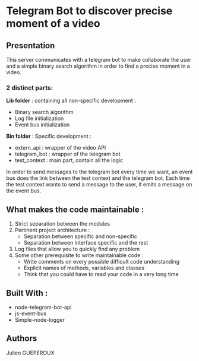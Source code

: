 # Telegram Bot to discover precise moment of a video

## Presentation

This server communicates with a telegram bot to make collaborate the user and a simple binary search algorithm in order to find a precise moment in a video.  
  
### 2 distinct parts:

**Lib folder** : containing all non-specific development :
* Binary search algorithm
* Log file initialization
* Event bus initialization
    
**Bin folder** : Specific development :
* extern_api : wrapper of the video API
* telegram_bot : wrapper of the telegram bot
* test_context : main part, contain all the logic
 
In order to send messages to the telegram bot every time we want, an event bus does the link between the test context and the telegram bot. Each time the test context wants to send a message to the user, it emits a message on the event bus.

## What makes the code maintainable :

1. Strict separation between the modules
2. Pertinent project architecture :
	* Separation between specific and non-specific
	* Separation between interface specific and the rest
3. Log files that allow you to quickly find any problem
4. Some other prerequisite to write maintainable code :
   * Write comments on every possible difficult code understanding
   * Explicit names of methods, variables and classes
   * Think that you could have to read your code in a very long time

## Built With :

* node-telegram-bot-api
* js-event-bus
* Simple-node-logger

## Authors

Julien GUEPEROUX
